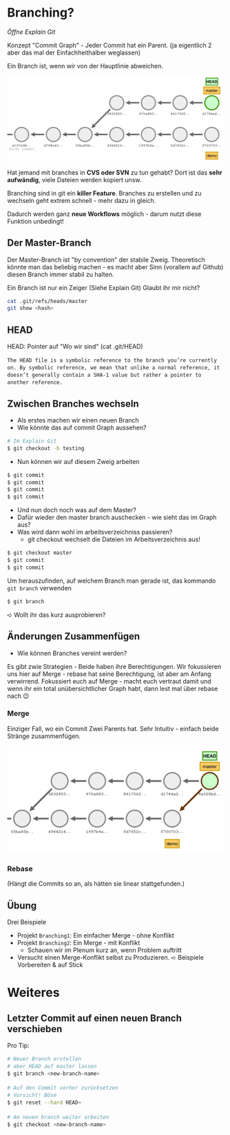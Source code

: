# Branching?

_Öffne Explain Git_

Konzept "Commit Graph" - Jeder Commit hat ein Parent. (ja eigentlich 2 aber das mal der Einfachheithalber weglassen)

Ein Branch ist, wenn wir von der Hauptlinie abweichen.

![](images/simple-branch-view.png)

Hat jemand mit branches in **CVS oder SVN** zu tun gehabt? Dort ist das **sehr aufwändig**, viele Dateien werden kopiert unsw.

Branching sind in git ein **killer Feature**. Branches zu erstellen und zu wechseln geht extrem schnell - mehr dazu in gleich.

Dadurch werden ganz **neue Workflows** möglich - darum nutzt diese Funktion unbedingt!

## Der Master-Branch
Der Master-Branch ist "by convention" der stabile Zweig. Theoretisch könnte man das beliebig machen - es macht aber Sinn (vorallem auf Github) diesen Branch immer stabil zu halten.

Ein Branch ist nur ein Zeiger (Siehe Explain Git)
Glaubt ihr mir nicht?

```bash
cat .git/refs/heads/master
git show <hash>
```

## HEAD
HEAD: Pointer auf "Wo wir sind" (cat .git/HEAD)

`The HEAD file is a symbolic reference to the branch you’re currently on. By symbolic reference, we mean that unlike a normal reference, it doesn’t generally contain a SHA-1 value but rather a pointer to another reference.`

## Zwischen Branches wechseln

* Als erstes machen wir einen neuen Branch
* Wie könnte das auf commit Graph aussehen?
```bash
# Im Explain Git
$ git checkout -b testing
```
* Nun können wir auf diesem Zweig arbeiten
```bash
$ git commit
$ git commit
$ git commit
$ git commit
```
* Und nun doch noch was auf dem Master?
* Dafür wieder den master branch auschecken - wie sieht das im Graph aus?
* Was wird dann wohl im arbeitsverzeichniss passieren?
    * git checkout wechselt die Dateien im Arbeitsverzeichnis aus!

```bash
$ git checkout master
$ git commit
$ git commit
```

Um herauszufinden, auf welchem Branch man gerade ist, das kommando `git branch` verwenden

```bash
$ git branch
```

➪ Wollt ihr das kurz ausprobieren?

## Änderungen Zusammenfügen

* Wie können Branches vereint werden?

Es gibt zwie Strategien - Beide haben ihre Berechtigungen. Wir fokussieren uns hier auf Merge - rebase hat seine Berechtigung, ist aber am Anfang verwirrend. Fokussiert euch auf Merge - macht euch vertraut damit und wenn ihr ein total unübersichtlicher Graph habt, dann lest mal über rebase nach :wink:

### Merge
Einziger Fall, wo ein Commit Zwei Parents hat. Sehr Intuitiv - einfach beide Stränge zusammenfügen.

![](images/simple-merge.png)

### Rebase

(Hängt die Commits so an, als hätten sie linear stattgefunden.)

## Übung

Drei Beispiele
* Projekt `Branching1`: Ein einfacher Merge - ohne Konflikt
* Projekt `Branching2`: Ein Merge - mit Konflikt
    * Schauen wir im Plenum kurz an, wenn Problem auftritt
* Versucht einen Merge-Konflikt selbst zu Produzieren.
➪ Beispiele Vorbereiten & auf Stick


# Weiteres

## Letzter Commit auf einen neuen Branch verschieben

Pro Tip:

```bash
# Neuer Branch erstellen
# aber HEAD auf master lassen
$ git branch <new-branch-name>

# Auf den Commit vorher zurücksetzen
# Vorsicht! Böse
$ git reset --hard HEAD~

# Am neuen branch weiter arbeiten
$ git checkout <new-branch-name>
```
